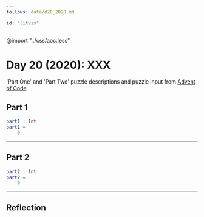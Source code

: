 ```yaml
---
follows: data/d20_2020.md

id: "litvis"
---
```


@import "../css/aoc.less"

# Day 20 (2020): XXX

'Part One' and 'Part Two' puzzle descriptions and puzzle input from [Advent of Code](https://adventofcode.com/2020/day/20)

## Part 1

```elm {l r}
part1 : Int
part1 =
    0
```

---

## Part 2

```elm {l r}
part2 : Int
part2 =
    0
```

---

## Reflection
